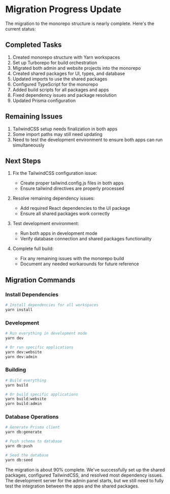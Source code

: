 # Migration Progress Update

The migration to the monorepo structure is nearly complete. Here's the current status:

## Completed Tasks
1. Created monorepo structure with Yarn workspaces
2. Set up Turborepo for build orchestration
3. Migrated both admin and website projects into the monorepo
4. Created shared packages for UI, types, and database
5. Updated imports to use the shared packages
6. Configured TypeScript for the monorepo
7. Added build scripts for all packages and apps
8. Fixed dependency issues and package resolution
9. Updated Prisma configuration

## Remaining Issues
1. TailwindCSS setup needs finalization in both apps
2. Some import paths may still need updating
3. Need to test the development environment to ensure both apps can run simultaneously

## Next Steps
1. Fix the TailwindCSS configuration issue:
   - Create proper tailwind.config.js files in both apps
   - Ensure tailwind directives are properly processed
   
2. Resolve remaining dependency issues:
   - Add required React dependencies to the UI package
   - Ensure all shared packages work correctly
   
3. Test development environment:
   - Run both apps in development mode
   - Verify database connection and shared packages functionality

4. Complete full build:
   - Fix any remaining issues with the monorepo build
   - Document any needed workarounds for future reference

## Migration Commands

### Install Dependencies
```bash
# Install dependencies for all workspaces
yarn install
```

### Development
```bash
# Run everything in development mode
yarn dev

# Or run specific applications
yarn dev:website
yarn dev:admin
```

### Building
```bash
# Build everything
yarn build

# Or build specific applications
yarn build:website
yarn build:admin
```

### Database Operations
```bash
# Generate Prisma client
yarn db:generate

# Push schema to database
yarn db:push

# Seed the database
yarn db:seed
```

The migration is about 90% complete. We've successfully set up the shared packages, configured TailwindCSS, and resolved most dependency issues. The development server for the admin panel starts, but we still need to fully test the integration between the apps and the shared packages.
